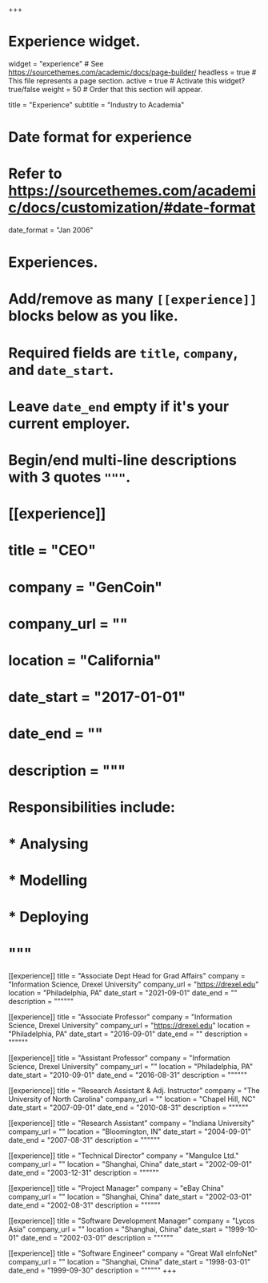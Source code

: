 +++
# Experience widget.
widget = "experience"  # See https://sourcethemes.com/academic/docs/page-builder/
headless = true  # This file represents a page section.
active = true  # Activate this widget? true/false
weight = 50  # Order that this section will appear.

title = "Experience"
subtitle = "Industry to Academia"

# Date format for experience
#   Refer to https://sourcethemes.com/academic/docs/customization/#date-format
date_format = "Jan 2006"

# Experiences.
#   Add/remove as many `[[experience]]` blocks below as you like.
#   Required fields are `title`, `company`, and `date_start`.
#   Leave `date_end` empty if it's your current employer.
#   Begin/end multi-line descriptions with 3 quotes `"""`.
# [[experience]]
#   title = "CEO"
#   company = "GenCoin"
#   company_url = ""
#   location = "California"
#   date_start = "2017-01-01"
#   date_end = ""
#   description = """
#   Responsibilities include:
  
#   * Analysing
#   * Modelling
#   * Deploying
#   """

[[experience]]
  title = "Associate Dept Head for Grad Affairs"
  company = "Information Science, Drexel University"
  company_url = "https://drexel.edu"
  location = "Philadelphia, PA"
  date_start = "2021-09-01"
  date_end = ""
  description = """"""

[[experience]]
  title = "Associate Professor"
  company = "Information Science, Drexel University"
  company_url = "https://drexel.edu"
  location = "Philadelphia, PA"
  date_start = "2016-09-01"
  date_end = ""
  description = """"""

[[experience]]
  title = "Assistant Professor"
  company = "Information Science, Drexel University"
  company_url = ""
  location = "Philadelphia, PA"
  date_start = "2010-09-01"
  date_end = "2016-08-31"
  description = """"""

[[experience]]
  title = "Research Assistant & Adj. Instructor"
  company = "The University of North Carolina"
  company_url = ""
  location = "Chapel Hill, NC"
  date_start = "2007-09-01"
  date_end = "2010-08-31"
  description = """"""

[[experience]]
  title = "Research Assistant"
  company = "Indiana University"
  company_url = ""
  location = "Bloomington, IN"
  date_start = "2004-09-01"
  date_end = "2007-08-31"
  description = """"""

[[experience]]
  title = "Technical Director"
  company = "ManguIce Ltd."
  company_url = ""
  location = "Shanghai, China"
  date_start = "2002-09-01"
  date_end = "2003-12-31"
  description = """"""

[[experience]]
  title = "Project Manager"
  company = "eBay China"
  company_url = ""
  location = "Shanghai, China"
  date_start = "2002-03-01"
  date_end = "2002-08-31"
  description = """"""

[[experience]]
  title = "Software Development Manager"
  company = "Lycos Asia"
  company_url = ""
  location = "Shanghai, China"
  date_start = "1999-10-01"
  date_end = "2002-03-01"
  description = """"""

[[experience]]
  title = "Software Engineer"
  company = "Great Wall eInfoNet"
  company_url = ""
  location = "Shanghai, China"
  date_start = "1998-03-01"
  date_end = "1999-09-30"
  description = """"""
+++
